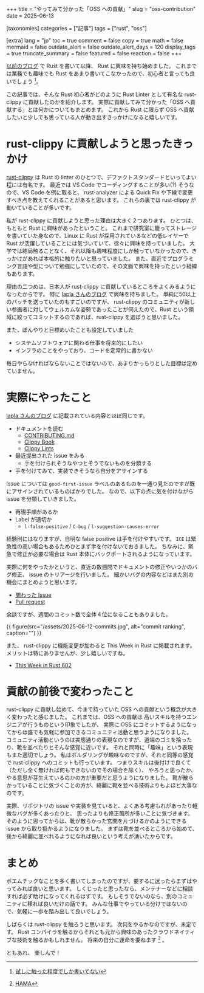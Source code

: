 +++
title = "やってみて分かった「OSS への貢献」"
slug = "oss-contribution"
date = 2025-06-13

[taxonomies]
categories = ["記事"]
tags = ["rust", "oss"]

[extra]
lang = "jp"
toc = true
comment = false
copy = true
math = false
mermaid = false
outdate_alert = false
outdate_alert_days = 120
display_tags = true
truncate_summary = false
featured = false
reaction = false
+++

[以前のブログ](@/blog/2025-03-16-consistent-hashing-in-rust.md) で Rust を書いて以降、 Rust に興味を持ち始めました。
これまでは業務でも趣味でも Rust をあまり書いてこなかったので、初心者と言っても良いでしょう [^1]。

この記事では、そんな Rust 初心者がどのように Rust Linter として有名な rust-clippy に貢献したのかを紹介します。
実際に貢献してみて分かった「OSS へ貢献する」とは何かについてもまとめます。
これから Rust に限らず OSS へ貢献したいと少しでも思っている人が動き出すきっかけになると嬉しいです。

# rust-clippy に貢献しようと思ったきっかけ

[rust-clippy](https://github.com/rust-lang/rust-clippy) は Rust の linter のひとつで、デファクトスタンダードといってよい程には有名です。
最近では VS Code でコーディングすることが多い(?) そうなので、VS Code を例に取ると、 rust-analyzer による Quick Fix や下線で変更すべき点を教えてくれることがあると思います。
これらの裏では rust-clippy が動いていることが多いです。

私が rust-clippy に貢献しようと思った理由は大きく２つあります。
ひとつは、もともと Rust に興味があったということ。
これまで研究室に籠ってストレージを書いていた身なので、Linux に Rust が採用されているなどの低レイヤーで Rust が活躍していることには気づいていて、徐々に興味を持っていました。
大学では結局触ることなく、それ以降も趣味程度にしか触っていなかったので、きっかけがあれば本格的に触りたいと思っていました。
また、直近でプログラミング言語や型について勉強にしていたので、その文脈で興味を持ったという経緯もあります。

理由の二つめは、日本人が rust-clippy に貢献しているところをよくみるようになったからです。
特に [lapla さんのブログ](https://lapla.dev/posts/clippy/) で興味を持ちました。
単純に50以上のパッチを送っていたのもすごいのですが、 rust-clippy のコミュニティが新しい参画者に対してウェルカムな姿勢であったことが伺えたので、Rust という領域に絞ってコミットするのであれば、rust-clippy を選ぼうと思いました。

また、ぼんやりと目標めいたことも設定していました
- システムソフトウェアに関わる仕事を将来的にしたい
- インフラのことをやっており、コードを定常的に書かない

毎日やらなければならないことではないので、あまりかっちりとした目標は定めていません。

# 実際にやったこと

[lapla さんのブログ](https://lapla.dev/posts/clippy/) に記載されている内容とほぼ同じです。

- ドキュメントを読む
    - [CONTRIBUTING.md](https://github.com/rust-lang/rust-clippy/blob/master/CONTRIBUTING.md)
    - [Clippy Book](https://doc.rust-lang.org/clippy/)
    - [Clippy Lints](https://rust-lang.github.io/rust-clippy/master/index.html)
- 最近提出された issue をみる
    - 手を付けられそうなやつとそうでないものを分類する
- 手を付けてみて、実装できそうなら自分をアサインする

Issue については `good-first-issue` ラベルのあるものを一通り見たのですが既にアサインされているものばかりでした。
なので、以下の点に気を付けながら issue を分類していきました。

- 再現手順があるか
- Label が適切か
    - `l-false-positive` / `C-bug` / `l-suggestion-causes-error`

経験則にはなりますが、自明な false positive は手を付けやすいです。
`ICE` は緊急性の高い場合もあるためひとまず手を付けないでおきました。
ちなみに、緊急で修正が必要な場合は Rust 本体にバックポートされるようになっています。

実際に何をやったかというと、直近の数週間でドキュメントの修正やいつかのバグ修正、 issue のトリアージを行いました。
細かいバグの内容などはまた別の機会にまとめようと思います。

- [関わった Issue](https://github.com/rust-lang/rust-clippy/issues?q=is%3Aissue%20involves%3Adonkomura)
- [Pull request](https://github.com/rust-lang/rust-clippy/pulls?q=is%3Apr+author%3Adonkomura)

余談ですが、週間のコミット数で全体４位になることもありました。

{{ figure(src="/assets/2025-06-12-commits.jpg", alt="commit ranking", caption="") }}

また、 rust-clippy に機能変更が加わると This Week in Rust に掲載されます。
メリットは特にありませんが、少し嬉しいですね。

- [This Week in Rust 602](https://this-week-in-rust.org/blog/2025/06/04/this-week-in-rust-602/)

# 貢献の前後で変わったこと

rust-clippy に貢献し始めて、今まで持っていた OSS への貢献という概念が大きく変わったと感じました。
これまでは、OSS への貢献は 高いスキルを持つエンジニアが行うものという印象でしたが、
実際に OSS にコミットするようになってからは誰でも気軽に参加できるコミュニティ活動と思うようになりました。
コミュニティ活動というのは実態通りの表現なのですが、道端のゴミを拾ったり、靴を並べたりとそんな感覚に近いです。
それと同時に「趣味」という表現もまた適切でしょう。
私はボルダリングが趣味なのですが、それと同等の感覚で rust-clippy へのコミットも行っています。
つまりスキルは後付けで良くて（ただし全く無ければ何もできないのでその場合を除く）、
やろうと思ったか、やる意思が芽生えているのかの方が重要だと思うようになりました。
靴が散らかっていることに気づくことの方が、綺麗に靴を並べる技術よりもよほど大事なのです。

実際、リポジトリの issue や実装を見ていると、よくある考慮もれがあったり軽微なバグが多くあったりと、
思ったよりも修正箇所が多いことに気づきます。
そのように思ってからは、靴が散らかった玄関を片づけるかのようにできる issue から取り掛かるようになりました。
まずは靴を並べるところから始めて、後から綺麗に並べれるようになれば良いという考えが湧いたからです。

# まとめ

ポエムチックなことを多く書いてしまったのですが、要するに迷ったらまずはやってみれば良いと思います。
しくじったと思ったなら、メンテナーなどに相談すれば必ず助けになってくれるはずです。
もしそうでないのなら、別のコミュニティに移れば良いだけの話です。
みんな仕事でやっている分けではないので、気軽に一歩を踏み出して良いでしょう。

しばらくは rust-clippy を触ろうと思います。
次何をやるかなのですが、未定です。
Rust コンパイラを触るからそれとも元から興味のあったクラウドネイティブな技術を触るかもしれません。
将来の自分に運命を委ねます [^2] 。

ともあれ、
楽しんで！

[^1]: [試しに触った程度でしか書いてない](https://github.com/donkomura?tab=repositories&q=&type=&language=rust&sort=)

[^2]: [HAMA](https://www.nicovideo.jp/user/123621495)
